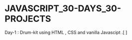 # JAVASCRIPT_30-DAYS_30-PROJECTS

Day-1 : Drum-kit using HTML , CSS and vanilla Javascipt .[ <link href="drum-kit-javascipt.netlify.app">]
